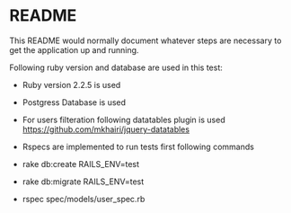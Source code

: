 # README

This README would normally document whatever steps are necessary to get the
application up and running.

Following ruby version and database are used in this test:

* Ruby version 2.2.5 is used

* Postgress Database is used

* For users filteration following datatables plugin is used https://github.com/mkhairi/jquery-datatables

* Rspecs are implemented to run tests first following commands

* rake db:create RAILS_ENV=test

* rake db:migrate RAILS_ENV=test

* rspec spec/models/user_spec.rb
